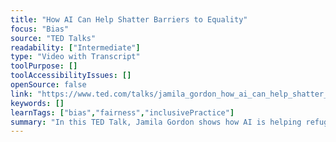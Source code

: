 ```yaml
---
title: "How AI Can Help Shatter Barriers to Equality"
focus: "Bias"
source: "TED Talks"
readability: ["Intermediate"]
type: "Video with Transcript"
toolPurpose: []
toolAccessibilityIssues: []
openSource: false
link: "https://www.ted.com/talks/jamila_gordon_how_ai_can_help_shatter_barriers_to_equality"
keywords: []
learnTags: ["bias","fairness","inclusivePractice"]
summary: "In this TED Talk, Jamila Gordon shows how AI is helping refugees, migrants and those from disadvantaged backgrounds find jobs and develop the skills they need to work effectively and safely. "
---
```


